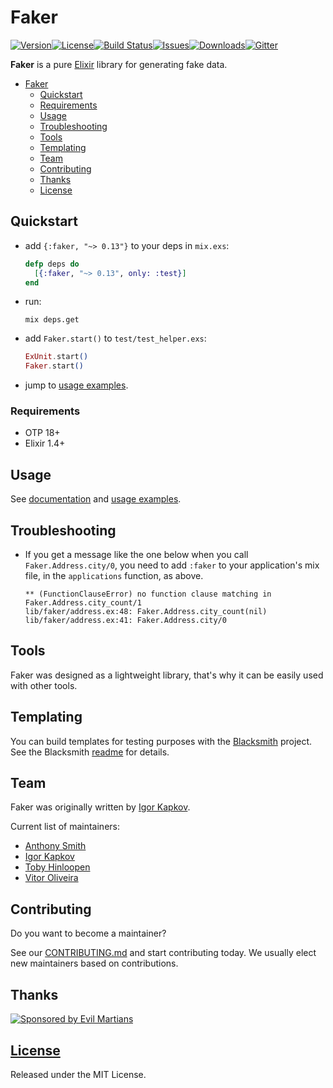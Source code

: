 # Faker
[![Version](https://img.shields.io/hexpm/v/faker.svg?style=flat-square)](https://hex.pm/packages/faker)[![License](https://img.shields.io/hexpm/l/faker.svg?style=flat-square)](https://github.com/elixirs/faker/blob/master/LICENSE)[![Build Status](https://img.shields.io/travis/elixirs/faker.svg?style=flat-square)](https://travis-ci.org/elixirs/faker)[![Issues](https://img.shields.io/github/issues/elixirs/faker.svg?style=flat-square)](https://github.com/elixirs/faker/issues)[![Downloads](https://img.shields.io/hexpm/dt/faker.svg?style=flat-square)](https://hex.pm/packages/faker)[![Gitter](https://img.shields.io/gitter/room/nwjs/nw.js.svg?style=flat-square)](https://gitter.im/igas/faker)

**Faker** is a pure [Elixir](http://elixir-lang.org/) library for generating
fake data.

- [Faker](#faker)
  - [Quickstart](#quickstart)
  - [Requirements](#requirements)
  - [Usage](#usage)
  - [Troubleshooting](#troubleshooting)
  - [Tools](#tools)
  - [Templating](#contributing)
  - [Team](#team)
  - [Contributing](#contributing)
  - [Thanks](#thanks)
  - [License](#license)

## Quickstart

* add `{:faker, "~> 0.13"}` to your deps in `mix.exs`:

    ```elixir
    defp deps do
      [{:faker, "~> 0.13", only: :test}]
    end
    ```

* run:

    ```
    mix deps.get
    ```

* add `Faker.start()` to `test/test_helper.exs`:

    ```elixir
    ExUnit.start()
    Faker.start()
    ```

* jump to [usage examples](#usage).

### Requirements

* OTP 18+
* Elixir 1.4+

## Usage

See [documentation](http://hexdocs.pm/faker/) and [usage examples](USAGE.md).

## Troubleshooting

* If you get a message like the one below when you call `Faker.Address.city/0`,
you need to add `:faker` to your application's mix file, in the `applications`
function, as above.

    ```
    ** (FunctionClauseError) no function clause matching in Faker.Address.city_count/1
    lib/faker/address.ex:48: Faker.Address.city_count(nil)
    lib/faker/address.ex:41: Faker.Address.city/0
    ```

## Tools

Faker was designed as a lightweight library, that's why it can be easily used
with other tools.

## Templating

You can build templates for testing purposes with the
[Blacksmith](https://github.com/batate/blacksmith) project. See the Blacksmith
[readme](https://github.com/batate/blacksmith#readme) for details.

## Team

Faker was originally written by [Igor Kapkov](https://igas.me).

Current list of maintainers:

* [Anthony Smith](https://github.com/anthonator)
* [Igor Kapkov](https://igas.me)
* [Toby Hinloopen](https://github.com/tobyhinloopen)
* [Vitor Oliveira](https://github.com/vbrazo)

## Contributing

Do you want to become a maintainer? 

See our [CONTRIBUTING.md](https://github.com/elixirs/faker/blob/master/CONTRIBUTING.md) and start contributing today. We usually elect new maintainers based on contributions.

## Thanks

[![Sponsored by Evil Martians](https://evilmartians.com/badges/sponsored-by-evil-martians.svg)](https://evilmartians.com/)

## [License](https://github.com/elixirs/faker/blob/master/LICENSE)

Released under the MIT License.
